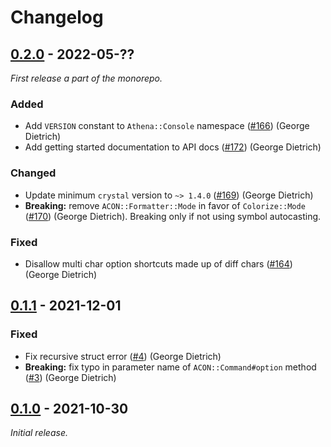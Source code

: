 # Changelog

## [0.2.0] - 2022-05-??

_First release a part of the monorepo._

### Added

- Add `VERSION` constant to `Athena::Console` namespace ([#166](https://github.com/athena-framework/athena/pull/166)) (George Dietrich)
- Add getting started documentation to API docs ([#172](https://github.com/athena-framework/athena/pull/172)) (George Dietrich)

### Changed

- Update minimum `crystal` version to `~> 1.4.0` ([#169](https://github.com/athena-framework/athena/pull/169)) (George Dietrich)
- **Breaking:** remove `ACON::Formatter::Mode` in favor of `Colorize::Mode` ([#170](https://github.com/athena-framework/athena/pull/170)) (George Dietrich). Breaking only if not using symbol autocasting.

### Fixed

- Disallow multi char option shortcuts made up of diff chars ([#164](https://github.com/athena-framework/athena/pull/164)) (George Dietrich)

## [0.1.1] - 2021-12-01

### Fixed

- Fix recursive struct error ([#4](https://github.com/athena-framework/console/pull/4)) (George Dietrich)
- **Breaking:** fix typo in parameter name of `ACON::Command#option` method ([#3](https://github.com/athena-framework/console/pull/3)) (George Dietrich)

## [0.1.0] - 2021-10-30

_Initial release._

[0.2.0]: https://github.com/athena-framework/console/releases/tag/v0.2.0
[0.1.1]: https://github.com/athena-framework/console/releases/tag/v0.1.1
[0.1.0]: https://github.com/athena-framework/console/releases/tag/v0.1.0